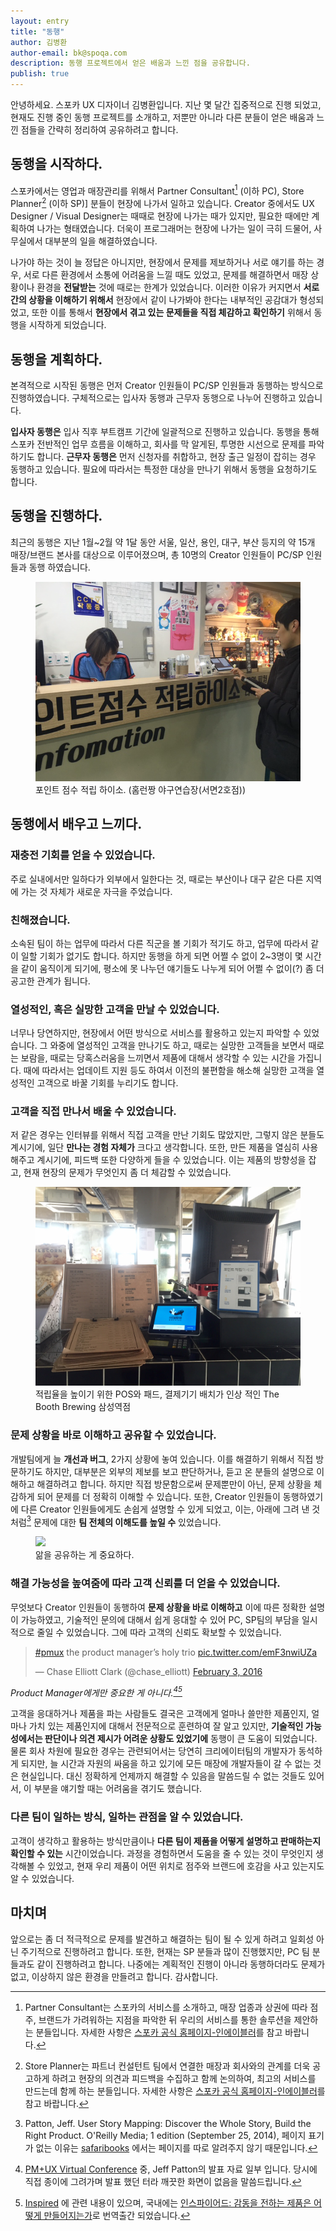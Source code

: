 ```yaml
---
layout: entry
title: "동행"
author: 김병환
author-email: bk@spoqa.com
description: 동행 프로젝트에서 얻은 배움과 느낀 점을 공유합니다.
publish: true
---
```


안녕하세요. 스포카 UX 디자이너 김병환입니다. 지난 몇 달간 집중적으로 진행 되었고, 현재도 진행 중인 동행 프로젝트를 소개하고, 저뿐만 아니라 다른 분들이 얻은 배움과 느낀 점들을 간략히 정리하여 공유하려고 합니다.

## 동행을 시작하다.

스포카에서는 영업과 매장관리를 위해서 Partner Consultant[^1] (이하 PC), Store Planner[^2] (이하 SP)] 분들이 현장에 나가서 일하고 있습니다. Creator 중에서도 UX Designer / Visual Designer는 때때로 현장에 나가는 때가 있지만, 필요한 때에만 계획하여 나가는 형태였습니다. 더욱이 프로그래머는 현장에 나가는 일이 극히 드물어, 사무실에서 대부분의 일을 해결하였습니다.

나가야 하는 것이 늘 정답은 아니지만, 현장에서 문제를 제보하거나 서로 얘기를 하는 경우, 서로 다른 환경에서 소통에 어려움을 느낄 때도 있었고, 문제를 해결하면서 매장 상황이나 환경을 **전달받는** 것에 때로는 한계가 있었습니다. 이러한 이유가 커지면서 **서로 간의 상황을 이해하기 위해서** 현장에서 같이 나가봐야 한다는 내부적인 공감대가 형성되었고, 또한 이를 통해서 **현장에서 겪고 있는 문제들을 직접 체감하고 확인하기** 위해서 동행을 시작하게 되었습니다.

## 동행을 계획하다.

본격적으로 시작된 동행은 먼저 Creator 인원들이 PC/SP 인원들과 동행하는 방식으로 진행하였습니다. 구체적으로는 입사자 동행과 근무자 동행으로 나누어 진행하고 있습니다.

**입사자 동행은** 입사 직후 부트캠프 기간에 일괄적으로 진행하고 있습니다. 동행을 통해 스포카 전반적인 업무 흐름을 이해하고, 회사를 막 알게된, 투명한 시선으로 문제를 파악하기도 합니다. **근무자 동행은** 먼저 신청자를 취합하고, 현장 출근 일정이 잡히는 경우 동행하고 있습니다. 필요에 따라서는 특정한 대상을 만나기 위해서 동행을 요청하기도 합니다.

## 동행을 진행하다.

최근의 동행은 지난 1월~2월 약 1달 동안 서울, 일산, 용인, 대구, 부산 등지의 약 15개 매장/브랜드 본사를 대상으로 이루어졌으며, 총 10명의 Creator 인원들이 PC/SP 인원들과 동행 하였습니다.

  <figure>
    <img src="/images/2016-03-17/20160317_dodo_use_1.png">
    <figcaption>포인트 점수 적립 하이소. (홈런짱 야구연습장(서면2호점))</figcaption>
  </figure>

## 동행에서 배우고 느끼다.

### 재충전 기회를 얻을 수 있었습니다.
주로 실내에서만 일하다가 외부에서 일한다는 것, 때로는 부산이나 대구 같은 다른 지역에 가는 것 자체가 새로운 자극을 주었습니다.

### 친해졌습니다.
소속된 팀이 하는 업무에 따라서 다른 직군을 볼 기회가 적기도 하고, 업무에 따라서 같이 일할 기회가 없기도 합니다. 하지만 동행을 하게 되면 어쩔 수 없이 2~3명이 몇 시간을 같이 움직이게 되기에, 평소에 못 나누던 얘기들도 나누게 되어 어쩔 수 없이(?) 좀 더 공고한 관계가 됩니다.

### 열성적인, 혹은 실망한 고객을 만날 수 있었습니다.
너무나 당연하지만, 현장에서 어떤 방식으로 서비스를 활용하고 있는지 파악할 수 있었습니다. 그 와중에 열성적인 고객을 만나기도 하고, 때로는 실망한 고객들을 보면서 때로는 보람을, 때로는 당혹스러움을 느끼면서 제품에 대해서 생각할 수 있는 시간을 가집니다. 때에 따라서는 업데이트 지원 등도 하여서 이전의 불편함을 해소해 실망한 고객을 열성적인 고객으로 바꿀 기회를 누리기도 합니다.

### 고객을 직접 만나서 배울 수 있었습니다.
저 같은 경우는 인터뷰를 위해서 직접 고객을 만난 기회도 많았지만, 그렇지 않은 분들도 계시기에, 일단 **만나는 경험 자체가** 크다고 생각합니다. 또한, 만든 제품을 열심히 사용해주고 계시기에, 피드백 또한 다양하게 들을 수 있었습니다. 이는 제품의 방향성을 잡고, 현재 현장의 문제가 무엇인지 좀 더 체감할 수 있었습니다.

  <figure>
    <img src="/images/2016-03-17/20160317_dodo_use_2.jpg">
    <figcaption>적립율을 높이기 위한 POS와 패드, 결제기기 배치가 인상 적인 The Booth Brewing 삼성역점</figcaption>
  </figure>

### 문제 상황을 바로 이해하고 공유할 수 있었습니다.
개발팀에게 늘 **개선과 버그**, 2가지 상황에 놓여 있습니다. 이를 해결하기 위해서 직접 방문하기도 하지만, 대부분은 외부의 제보를 보고 판단하거나, 듣고 온 분들의 설명으로 이해하고 해결하려고 합니다. 하지만 직접 방문함으로써 문제뿐만이 아닌, 문제 상황을 체감하게 되어 문제를 더 정확히 이해할 수 있습니다. 또한, Creator 인원들이 동행하였기에 다른 Creator 인원들에게도 손쉽게 설명할 수 있게 되었고, 이는, 아래에 그려 낸 것처럼[^3] 문제에 대한 **팀 전체의 이해도를 높일 수** 있었습니다.

  <figure>
    <img src="https://www.safaribooksonline.com/library/view/user-story-mapping/9781491904893/images/usmp_0004.png.jpg" />
    <figcaption>앎을 공유하는 게 중요하다.</figcaption>
  </figure>

### 해결 가능성을 높여줌에 따라 고객 신뢰를 더 얻을 수 있었습니다.
무엇보다 Creator 인원들이 동행하여 **문제 상황을 바로 이해하고** 이에 따른 정확한 설명이 가능하였고, 기술적인 문의에 대해서 쉽게 응대할 수 있어 PC, SP팀의 부담을 일시적으로 줄일 수 있었습니다. 그에 따라 고객의 신뢰도 확보할 수 있었습니다.

  <blockquote class="twitter-tweet" data-lang="en"><p lang="en" dir="ltr"><a href="https://twitter.com/hashtag/pmux?src=hash">#pmux</a> the product manager’s holy trio <a href="https://t.co/emF3nwiUZa">pic.twitter.com/emF3nwiUZa</a></p>&mdash; Chase Elliott Clark (@chase_elliott) <a href="https://twitter.com/chase_elliott/status/694920123694587904">February 3, 2016</a></blockquote>
<script async src="//platform.twitter.com/widgets.js" charset="utf-8"></script>

<em>Product Manager에게만 중요한 게 아니다.[^4][^5]</em>

고객을 응대하거나 제품을 파는 사람들도 결국은 고객에게 얼마나 쓸만한 제품인지, 얼마나 가치 있는 제품인지에 대해서 전문적으로 훈련하여 잘 알고 있지만, **기술적인 가능성에서는 판단이나 의견 제시가 어려운 상황도 있었기에** 동행이 큰 도움이 되었습니다. 물론 회사 차원에 필요한 경우는 관련되어서는 당연히 크리에이터팀의 개발자가 동석하게 되지만, 늘 시간과 자원의 싸움을 하고 있기에 모든 매장에 개발자들이 갈 수 없는 것은 현실입니다. 대신 정확하게 언제까지 해결할 수 있음을 말씀드릴 수 없는 것들도 있어서, 이 부분을 얘기할 때는 어려움을 겪기도 했습니다.

### 다른 팀이 일하는 방식, 일하는 관점을 알 수 있었습니다.
고객이 생각하고 활용하는 방식만큼이나 **다른 팀이 제품을 어떻게 설명하고 판매하는지 확인할 수 있는** 시간이었습니다. 과정을 경험하면서 도움을 줄 수 있는 것이 무엇인지 생각해볼 수 있었고, 현재 우리 제품이 어떤 위치로 점주와 브랜드에 호감을 사고 있는지도 알 수 있었습니다.

## 마치며
앞으로는 좀 더 적극적으로 문제를 발견하고 해결하는 팀이 될 수 있게 하려고 일회성 아닌 주기적으로 진행하려고 합니다. 또한, 현재는 SP 분들과 많이 진행했지만, PC 팀 분들과도 같이 진행하려고 합니다. 나중에는 계획적인 진행이 아니라 동행하더라도 문제가 없고, 이상하지 않은 환경을 만들려고 합니다. 감사합니다.


[^1]: Partner Consultant는 스포카의 서비스를 소개하고, 매장 업종과 상권에 따라 점주, 브랜드가 가려워하는 지점을 파악한 뒤 우리의 서비스를 통한 솔루션을 제안하는 분들입니다. 자세한 사항은 [스포카 공식 홈페이지-인에이블러](http://www.spoqa.com/enabler/)를 참고 바랍니다.

[^2]: Store Planner는 파트너 컨설턴트 팀에서 연결한 매장과 회사와의 관계를 더욱 공고하게 하려고 현장의 의견과 피드백을 수집하고 함께 논의하여, 최고의 서비스를 만드는데 함께 하는 분들입니다. 자세한 사항은 [스포카 공식 홈페이지-인에이블러](http://www.spoqa.com/enabler/)를 참고 바랍니다.

[^3]: Patton, Jeff. User Story Mapping: Discover the Whole Story, Build the Right Product. O'Reilly Media; 1 edition (September 25, 2014), 페이지 표기가 없는 이유는 [safaribooks](https://www.safaribooksonline.com/library/view/user-story-mapping/9781491904893/pr06.html) 에서는 페이지를 따로 알려주지 않기 때문입니다.

[^4]: [PM+UX Virtual Conference](http://rosenfeldmedia.com/announcements/announcing-the-program-for-product-management-ux-conference/) 중, Jeff Patton의 발표 자료 일부 입니다. 당시에 직접 종이에 그려가며 발표 했던 터라 깨끗한 화면이 없음을 말씀드립니다.

[^5]: [Inspired](http://www.svpg.com/inspired-how-to-create-products-customers-love/) 에 관련 내용이 있으며, 국내에는 [인스파이어드: 감동을 전하는 제품은 어떻게 만들어지는가](http://jpub.tistory.com/246)로 번역출간 되었습니다.
